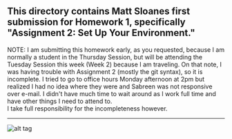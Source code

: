 This directory contains Matt Sloanes first submission for Homework 1, specifically "Assignment 2: Set Up Your Environment."
------
NOTE: I am submitting this homework early, as you requested, because I am normally a student in the Thursday Session, but will be attending 
the Tuesday Session this week (Week 2) because I am traveling.  On that note, I was having trouble with Assignment 2 (mostly the git
syntax), so it is incomplete.  I tried to go to office hours Monday afternoon at 2pm but realized I had no idea where they were and Sabreen
was not responsive over e-mail.  I didn't have much time to wait around as I work full time and have other things I need to attend to.  
I take full responsibility for the incompleteness however.
______

![alt tag](https://raw.githubusercontent.com/SpatialUrban/PUI2016_ms9548/HW1_ms9548/TerminalScreenhot_Homework1Assignment2.png)
